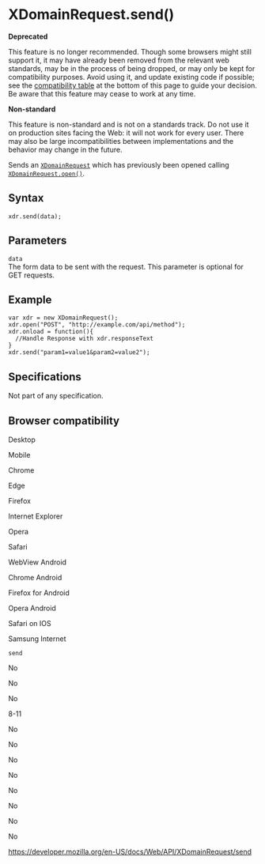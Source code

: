XDomainRequest.send()
=====================

**Deprecated**

This feature is no longer recommended. Though some browsers might still support it, it may have already been removed from the relevant web standards, may be in the process of being dropped, or may only be kept for compatibility purposes. Avoid using it, and update existing code if possible; see the [compatibility table](#browser_compatibility) at the bottom of this page to guide your decision. Be aware that this feature may cease to work at any time.

**Non-standard**

This feature is non-standard and is not on a standards track. Do not use it on production sites facing the Web: it will not work for every user. There may also be large incompatibilities between implementations and the behavior may change in the future.

Sends an [`XDomainRequest`](../xdomainrequest) which has previously been opened calling [`XDomainRequest.open()`](open).

Syntax
------

    xdr.send(data);

Parameters
----------

`data`  
The form data to be sent with the request. This parameter is optional for GET requests.

Example
-------

    var xdr = new XDomainRequest();
    xdr.open("POST", "http://example.com/api/method");
    xdr.onload = function(){
      //Handle Response with xdr.responseText
    }
    xdr.send("param1=value1&param2=value2");

Specifications
--------------

Not part of any specification.

Browser compatibility
---------------------

Desktop

Mobile

Chrome

Edge

Firefox

Internet Explorer

Opera

Safari

WebView Android

Chrome Android

Firefox for Android

Opera Android

Safari on IOS

Samsung Internet

`send`

No

No

No

8-11

No

No

No

No

No

No

No

No

<a href="https://developer.mozilla.org/en-US/docs/Web/API/XDomainRequest/send" class="_attribution-link">https://developer.mozilla.org/en-US/docs/Web/API/XDomainRequest/send</a>
